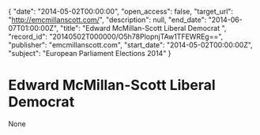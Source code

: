 {
  "date": "2014-05-02T00:00:00", 
  "open_access": false, 
  "target_url": "http://emcmillanscott.com/", 
  "description": null, 
  "end_date": "2014-06-07T01:00:00Z", 
  "title": "Edward McMillan-Scott Liberal Democrat ", 
  "record_id": "20140502T000000/O5h78PlopnjTAw1TFEWREg==", 
  "publisher": "emcmillanscott.com", 
  "start_date": "2014-05-02T00:00:00Z", 
  "subject": "European Parliament Elections 2014"
}

# Edward McMillan-Scott Liberal Democrat 

None